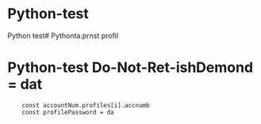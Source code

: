 # Python-test
Python test# Pythonta.prnst profil
# Python-test Do-Not-Ret-ishDemond = dat
        const accountNum.profiles[i].accnumb
        const profilePassword = da
